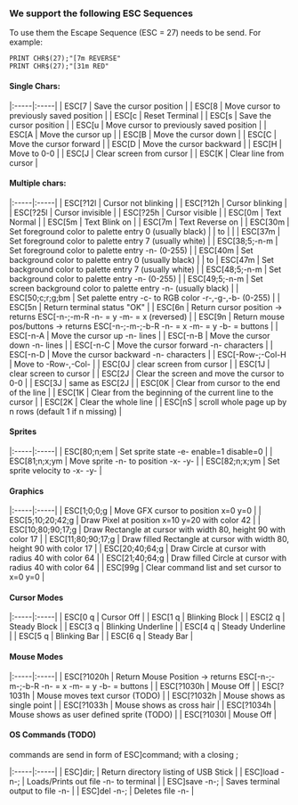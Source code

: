 ### We support the following ESC Sequences

To use them the Escape Sequence (ESC = 27) needs to be send. For example:

    PRINT CHR$(27);"[7m REVERSE"
    PRINT CHR$(27);"[31m RED"
  

#### Single Chars:
|:-----|:-----|
| ESC[7               | Save the cursor position |
| ESC[8               | Move cursor to previously saved position |
| ESC[c               | Reset Terminal |
| ESC[s               | Save the cursor position |
| ESC[u               | Move cursor to previously saved position |
| ESC[A               | Move the cursor up |
| ESC[B               | Move the cursor down |
| ESC[C               | Move the cursor forward |
| ESC[D               | Move the cursor backward |
| ESC[H               | Move to 0-0 |
| ESC[J               | Clear screen from cursor |
| ESC[K               | Clear line from cursor |

#### Multiple chars:

|:-----|:-----|
| ESC[?12l            | Cursor not blinking |
| ESC[?12h            | Cursor blinking |
| ESC[?25l            | Cursor invisible |
| ESC[?25h            | Cursor visible |
| ESC[0m              | Text Normal |
| ESC[5m              | Text Blink on |
| ESC[7m              | Text Reverse on |
| ESC[30m             | Set foreground color to palette entry 0 (usually black) |
|  to                 | |
| ESC[37m             | Set foreground color to palette entry 7 (usually white) |
| ESC[38;5;-n-m       | Set foreground color to palette entry -n- (0-255) |
| ESC[40m             | Set background color to palette entry 0 (usually black) |
|  to
| ESC[47m             | Set background color to palette entry 7 (usually white) |
| ESC[48;5;-n-m       | Set background color to palette entry -n- (0-255) |
| ESC[49;5;-n-m       | Set screen background color to palette entry -n- (usually black) |
| ESC[50;c;r;g;bm     | Set palette entry -c- to RGB color -r-,-g-,-b- (0-255) |
| ESC[5n              | Return terminal status "OK" |
| ESC[6n              | Return cursor position    -> returns ESC[-n-;-m-R   -n- = y   -m- = x     (reversed) |
| ESC[9n              | Return mouse pos/buttons  -> returns ESC[-n-;-m-;-b-R   -n- = x   -m- = y  -b- = buttons |
| ESC[-n-A            | Move the cursor up -n- lines |
| ESC[-n-B            | Move the cursor down -n- lines |
| ESC[-n-C            | Move the cursor forward -n- characters |
| ESC[-n-D            | Move the cursor backward -n- characters |
| ESC[-Row-;-Col-H    | Move to -Row-,-Col- |
| ESC[0J              | clear screen from cursor |
| ESC[1J              | clear screen to cursor |
| ESC[2J              | Clear the screen and move the cursor to 0-0 |
| ESC[3J              | same as ESC[2J |
| ESC[0K              | Clear from cursor to the end of the line |
| ESC[1K              | Clear from the beginning of the current line to the cursor |
| ESC[2K              | Clear the whole line |
| ESC[nS              | scroll whole page up by n rows (default 1 if n missing) |

#### Sprites

|:-----|:-----|
| ESC[80;n;em         | Set sprite state -e- enable=1 disable=0 |
| ESC[81;n;x;ym       | Move sprite -n- to position -x- -y- |
| ESC[82;n;x;ym       | Set sprite velocity to -x- -y- |

#### Graphics

|:-----|:-----|
| ESC[1;0;0;g         | Move GFX cursor to position x=0 y=0 |
| ESC[5;10;20;42;g    | Draw Pixel at position x=10 y=20 with color 42 |
| ESC[10;80;90;17;g   | Draw Rectangle at cursor with width 80, height 90 with color 17 |
| ESC[11;80;90;17;g   | Draw filled Rectangle at cursor with width 80, height 90 with color 17 |
| ESC[20;40;64;g      | Draw Circle at cursor with radius 40 with color 64 |
| ESC[21;40;64;g      | Draw filled Circle at cursor with radius 40 with color 64 |
| ESC[99g             | Clear command list and set cursor to x=0 y=0 |

#### Cursor Modes

|:-----|:-----|
| ESC[0 q             | Cursor Off |
| ESC[1 q             | Blinking Block |
| ESC[2 q             | Steady Block |
| ESC[3 q             | Blinking Underline |
| ESC[4 q             | Steady Underline |
| ESC[5 q             | Blinking Bar |
| ESC[6 q             | Steady Bar |

#### Mouse Modes

|:-----|:-----|
| ESC[?1020h           | Return Mouse Position -> returns ESC[-n-;-m-;-b-R   -n- = x  -m- = y  -b- = buttons |
| ESC[?1030h           | Mouse Off |
| ESC[?1031h           | Mouse moves text cursor (TODO) |
| ESC[?1032h           | Mouse shows as single point |
| ESC[?1033h           | Mouse shows as cross hair |
| ESC[?1034h           | Mouse shows as user defined sprite (TODO) |
| ESC[?1030l           | Mouse Off |

#### OS Commands (TODO)
commands are send in form of ESC]command; with a closing ;

|:-----|:-----|
| ESC]dir;             | Return directory listing of USB Stick |
| ESC]load -n-;        | Loads/Prints out file -n- to terminal |
| ESC]save -n-;        | Saves terminal output to file -n- |
| ESC]del -n-;         | Deletes file -n- |
